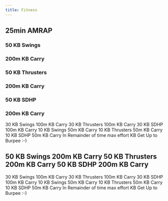 ```yaml
---
title: Fitness
---
```


## 25min AMRAP
### 50 KB Swings
### 200m KB Carry
### 50 KB Thrusters
### 200m KB Carry
### 50 KB SDHP
### 200m KB Carry
30 KB Swings 100m KB Carry 30 KB Thrusters 100m KB Carry 30 KB SDHP 100m KB Carry
10 KB Swings 50m KB Carry 10 KB Thrusters 50m KB Carry 10 KB SDHP 50m KB Carry
In Remainder of time max effort KB Get Up to Burpee :-)
## 50 KB Swings 200m KB Carry 50 KB Thrusters 200m KB Carry 50 KB SDHP 200m KB Carry
30 KB Swings 100m KB Carry 30 KB Thrusters 100m KB Carry 30 KB SDHP 100m KB Carry
10 KB Swings 50m KB Carry 10 KB Thrusters 50m KB Carry 10 KB SDHP 50m KB Carry
In Remainder of time max effort KB Get Up to Burpee :-)